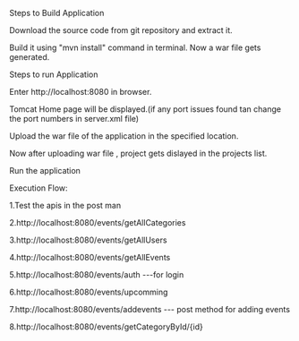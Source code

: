 Steps to Build Application

Download the source code from git repository and extract it.

Build it using "mvn install" command in terminal. Now a war file gets generated.

Steps to run Application

Enter http://localhost:8080 in browser.

Tomcat Home page will be displayed.(if any port issues found tan change the port numbers in server.xml file)

Upload the war file of the application in the specified location.

Now after uploading war file , project gets dislayed in the projects list.

Run the application

Execution Flow:

1.Test the apis in the post man

2.http://localhost:8080/events/getAllCategories

3.http://localhost:8080/events/getAllUsers

4.http://localhost:8080/events/getAllEvents

5.http://localhost:8080/events/auth ---for login

6.http://localhost:8080/events/upcomming

7.http://localhost:8080/events/addevents --- post method for adding events

8.http://localhost:8080/events/getCategoryById/{id}
